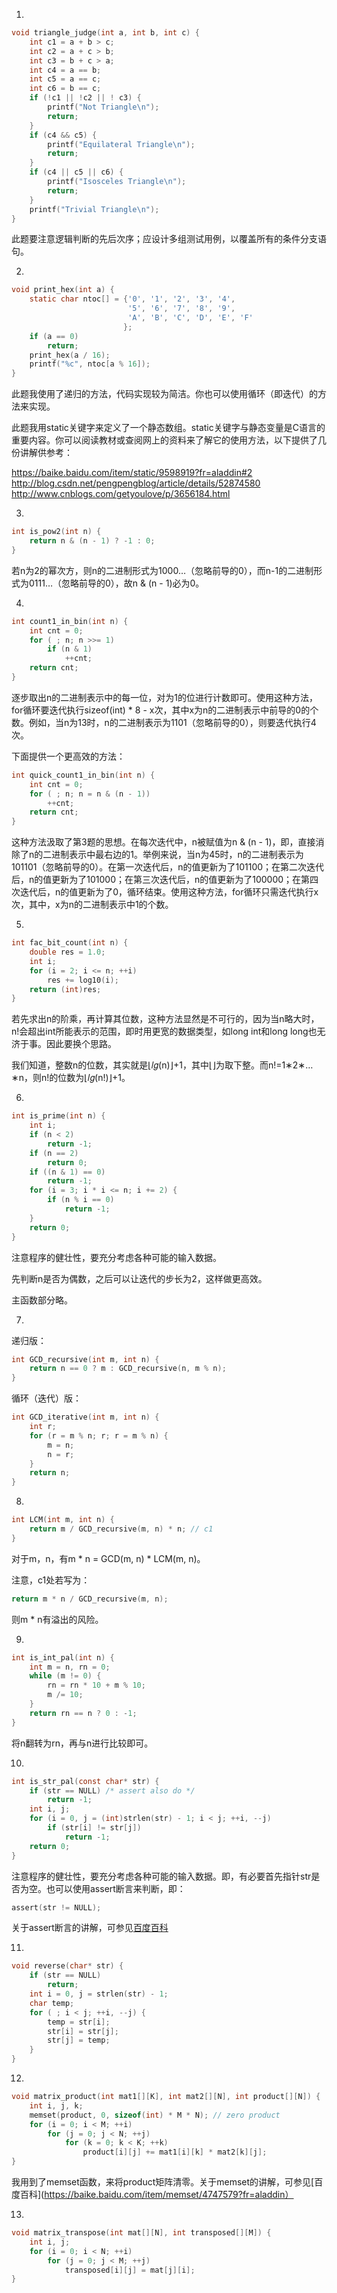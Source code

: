1.
```c
void triangle_judge(int a, int b, int c) {
	int c1 = a + b > c;
	int c2 = a + c > b;
	int c3 = b + c > a;
	int c4 = a == b;
	int c5 = a == c;
	int c6 = b == c;
	if (!c1 || !c2 || ! c3) {
		printf("Not Triangle\n");
		return;
	}
	if (c4 && c5) {
		printf("Equilateral Triangle\n");
		return;
	}
	if (c4 || c5 || c6) {
		printf("Isosceles Triangle\n");
		return;
	}
	printf("Trivial Triangle\n");
}
```
此题要注意逻辑判断的先后次序；应设计多组测试用例，以覆盖所有的条件分支语句。


2.
```c
void print_hex(int a) {
	static char ntoc[] = {'0', '1', '2', '3', '4',
	                      '5', '6', '7', '8', '9',
	                      'A', 'B', 'C', 'D', 'E', 'F'
	                     };
	if (a == 0)
		return;
	print_hex(a / 16);
	printf("%c", ntoc[a % 16]);
}
```
此题我使用了递归的方法，代码实现较为简洁。你也可以使用循环（即迭代）的方法来实现。

此题我用static关键字来定义了一个静态数组。static关键字与静态变量是C语言的重要内容。你可以阅读教材或查阅网上的资料来了解它的使用方法，以下提供了几份讲解供参考：

https://baike.baidu.com/item/static/9598919?fr=aladdin#2
http://blog.csdn.net/pengpengblog/article/details/52874580
http://www.cnblogs.com/getyoulove/p/3656184.html


3.
```c
int is_pow2(int n) {
	return n & (n - 1) ? -1 : 0;
}
```
若n为2的幂次方，则n的二进制形式为1000…（忽略前导的0），而n-1的二进制形式为0111…（忽略前导的0），故n & (n - 1)必为0。


4.
```c
int count1_in_bin(int n) {
	int cnt = 0;
	for ( ; n; n >>= 1)
		if (n & 1)
			++cnt;
	return cnt;
}
```
逐步取出n的二进制表示中的每一位，对为1的位进行计数即可。使用这种方法，for循环要迭代执行sizeof(int) * 8 - x次，其中x为n的二进制表示中前导的0的个数。例如，当n为13时，n的二进制表示为1101（忽略前导的0），则要迭代执行4次。

下面提供一个更高效的方法：
```c
int quick_count1_in_bin(int n) {
	int cnt = 0;
	for ( ; n; n = n & (n - 1))
		++cnt;
	return cnt;
}
```
这种方法汲取了第3题的思想。在每次迭代中，n被赋值为n & (n - 1)，即，直接消除了n的二进制表示中最右边的1。举例来说，当n为45时，n的二进制表示为101101（忽略前导的0）。在第一次迭代后，n的值更新为了101100；在第二次迭代后，n的值更新为了101000；在第三次迭代后，n的值更新为了100000；在第四次迭代后，n的值更新为了0，循环结束。使用这种方法，for循环只需迭代执行x次，其中，x为n的二进制表示中1的个数。


5.
```c
int fac_bit_count(int n) {
	double res = 1.0;
	int i;
	for (i = 2; i <= n; ++i)
		res += log10(i);
	return (int)res;
}
```
若先求出n的阶乘，再计算其位数，这种方法显然是不可行的，因为当n略大时，n!会超出int所能表示的范围，即时用更宽的数据类型，如long int和long long也无济于事。因此要换个思路。

我们知道，整数n的位数，其实就是⌊𝑙𝑔(n)⌋+1，其中⌊⌋为取下整。而n!=1∗2∗…∗n，则n!的位数为⌊𝑙𝑔(n!)⌋+1。


6.
```c
int is_prime(int n) {
	int i;
	if (n < 2)
		return -1;
	if (n == 2)
		return 0;
	if ((n & 1) == 0)
		return -1;
	for (i = 3; i * i <= n; i += 2) {
		if (n % i == 0)
			return -1;
	}
	return 0;
}
```
注意程序的健壮性，要充分考虑各种可能的输入数据。

先判断n是否为偶数，之后可以让迭代的步长为2，这样做更高效。

主函数部分略。


7.

递归版：
```c
int GCD_recursive(int m, int n) {
	return n == 0 ? m : GCD_recursive(n, m % n);
}
```
循环（迭代）版：
```c
int GCD_iterative(int m, int n) {
	int r;
	for (r = m % n; r; r = m % n) {
		m = n;
		n = r;
	}
	return n;
}
```

8.
```c
int LCM(int m, int n) {
	return m / GCD_recursive(m, n) * n; // c1
}
```
对于m，n，有m * n = GCD(m, n) * LCM(m, n)。

注意，c1处若写为：
```c
return m * n / GCD_recursive(m, n);
```
则m * n有溢出的风险。


9.
```c
int is_int_pal(int n) {
	int m = n, rn = 0;
	while (m != 0) {
		rn = rn * 10 + m % 10;
		m /= 10;
	}
	return rn == n ? 0 : -1;
}
```
将n翻转为rn，再与n进行比较即可。


10.
```c
int is_str_pal(const char* str) {
	if (str == NULL) /* assert also do */
		return -1;
	int i, j;
	for (i = 0, j = (int)strlen(str) - 1; i < j; ++i, --j)
		if (str[i] != str[j])
			return -1;
	return 0;
}
```
注意程序的健壮性，要充分考虑各种可能的输入数据。即，有必要首先指针str是否为空。也可以使用assert断言来判断，即：
```c
assert(str != NULL);
```
关于assert断言的讲解，可参见[百度百科](https://baike.baidu.com/item/assert/10931289?fr=aladdin)


11.
```c
void reverse(char* str) {
	if (str == NULL)
		return;
	int i = 0, j = strlen(str) - 1;
	char temp;
	for ( ; i < j; ++i, --j) {
		temp = str[i];
		str[i] = str[j];
		str[j] = temp;
	}
}
```

12.
```c
void matrix_product(int mat1[][K], int mat2[][N], int product[][N]) {
	int i, j, k;
	memset(product, 0, sizeof(int) * M * N); // zero product
	for (i = 0; i < M; ++i)
		for (j = 0; j < N; ++j)
			for (k = 0; k < K; ++k)
				product[i][j] += mat1[i][k] * mat2[k][j];
}
```
我用到了memset函数，来将product矩阵清零。关于memset的讲解，可参见[百度百科](https://baike.baidu.com/item/memset/4747579?fr=aladdin）


13.
```c
void matrix_transpose(int mat[][N], int transposed[][M]) {
	int i, j;
	for (i = 0; i < N; ++i)
		for (j = 0; j < M; ++j)
			transposed[i][j] = mat[j][i];
}
```
